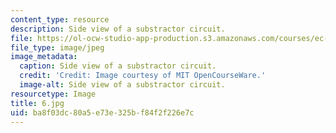 ```yaml
---
content_type: resource
description: Side view of a substractor circuit.
file: https://ol-ocw-studio-app-production.s3.amazonaws.com/courses/ec-s06-practical-electronics-fall-2004/ba8f03dc80a5e73e325bf84f2f226e7c_6.jpg
file_type: image/jpeg
image_metadata:
  caption: Side view of a substractor circuit.
  credit: 'Credit: Image courtesy of MIT OpenCourseWare.'
  image-alt: Side view of a substractor circuit.
resourcetype: Image
title: 6.jpg
uid: ba8f03dc-80a5-e73e-325b-f84f2f226e7c
---
```

